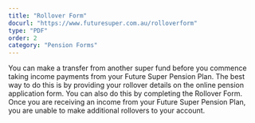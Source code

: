 ```yaml
---
title: "Rollover Form"
docurl: "https://www.futuresuper.com.au/rolloverform"
type: "PDF"
order: 2
category: "Pension Forms"
---
```


You can make a transfer from another super fund before you commence taking income payments from your Future Super Pension Plan. The best way to do this is by providing your rollover details on the online pension application form. You can also do this by completing the Rollover Form. Once you are receiving an income from your Future Super Pension Plan, you are unable to make additional rollovers to your account.

